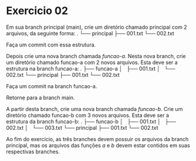 Exercicio 02
===

Em sua branch principal (main), crie um diretório chamado principal com 2 arquivos, da seguinte forma:
.
└── principal
    ├── 001.txt
    └── 002.txt

Faça um commit com essa estrutura.

Depois crie uma nova branch chamada *funcao-a*. Nesta nova branch, crie um diretório chamado funcao-a com 2 novos arquivos. Esta deve ser a estrutura na branch funcao-a:
.
├── funcao-a
│   ├── 001.txt
│   └── 002.txt
└── principal
    ├── 001.txt
    └── 002.txt

Faça um commit na branch funcao-a.

Retorne para a branch main.

A partir desta branch, crie uma nova branch chamada *funcao-b*. Crie um diretório chamado funcao-b com 3 novos arquivos. Esta deve ser a estrutura da branch funcao-b:
.
├── funcao-b
│   ├── 001.txt
│   ├── 002.txt
│   └── 003.txt
└── principal
    ├── 001.txt
    └── 002.txt

Ao fim do exercício, as três branches devem possuir os arquivos da branch principal, mas os arquivos das funções *a* e *b* devem estar contidos em suas respectivas branches.
